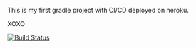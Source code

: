 This is my first gradle project with CI/CD deployed on heroku.

XOXO

[![Build Status](https://app.travis-ci.com/goknurbulbul16/deneme.svg?branch=main)](https://app.travis-ci.com/goknurbulbul16/deneme)